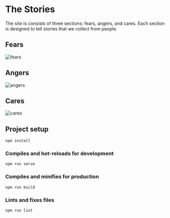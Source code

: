# The Stories

The site is consists of three sections: fears, angers, and cares. Each section is designed to tell stories that we collect from people. 

## Fears

![fears](https://d1sz9tkli0lfjq.cloudfront.net/items/2h1x3A1o080y1S3g3Q1p/Screen%20Recording%202019-09-03%20at%2010.15%20AM.gif)

## Angers

![angers](https://cl.ly/2ddf2e25a160/Screen%252520Recording%2525202019-09-03%252520at%25252010.13%252520AM.gif)

## Cares 

![cares](https://cl.ly/c59f560db0cb/Screen%252520Recording%2525202019-09-03%252520at%25252010.14%252520AM.gif)


## Project setup
```
npm install
```

### Compiles and hot-reloads for development
```
npm run serve
```

### Compiles and minifies for production
```
npm run build
```

### Lints and fixes files
```
npm run lint
```
